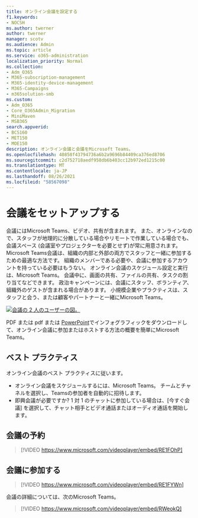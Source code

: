 ```yaml
---
title: オンライン会議を設定する
f1.keywords:
- NOCSH
ms.author: twerner
author: twerner
manager: scotv
ms.audience: Admin
ms.topic: article
ms.service: o365-administration
localization_priority: Normal
ms.collection:
- Adm_O365
- M365-subscription-management
- M365-identity-device-management
- M365-Campaigns
- m365solution-smb
ms.custom:
- Adm_O365
- Core_O365Admin_Migration
- MiniMaven
- MSB365
search.appverid:
- BCS160
- MET150
- MOE150
description: オンライン会議と会議をMicrosoft Teams。
ms.openlocfilehash: 40858f43794736a6b2a9696b84409ca376ed8706
ms.sourcegitcommit: c2d752718aedf958db6b403cc12b972ed1215c00
ms.translationtype: MT
ms.contentlocale: ja-JP
ms.lasthandoff: 08/26/2021
ms.locfileid: "58567098"
---
```

# <a name="set-up-meetings"></a>会議をセットアップする

会議にはMicrosoft Teams、ビデオ、共有が含まれます。 また、オンラインなので、スタッフが地理的に分散している場合やリモートで作業している場合でも、会議スペース (会議室やプロジェクターを必要とせず)が常に用意されます。 Microsoft Teams会議は、組織の内部と外部の両方でスタッフと一緒に参加するための最適な方法です。 組織のメンバーである必要や、会議に参加するアカウントを持っている必要はもうない。 オンライン会議のスケジュール設定と実行は、Microsoft Teams。 会議中に、画面の共有、ファイルの共有、タスクの割り当てなどできます。 政治キャンペーンには、会議にスタッフ、ボランティア、組織外のゲストが含まれる場合があります。 小規模企業やプラクティスは、スタッフと会う、または顧客やパートナーと一緒にMicrosoft Teams。

[![会議の 2 人のユーザーの図。](../media/HostOnlineMeeting-thumb-358x201.png)](https://go.microsoft.com/fwlink/?linkid=2078712)

PDF または pdf または[](https://go.microsoft.com/fwlink/?linkid=2079515) [PowerPoint](https://go.microsoft.com/fwlink/?linkid=2078712)でインフォグラフィックをダウンロードして、オンライン会議に参加またはホストする方法の概要を簡単にMicrosoft Teams。

## <a name="best-practices"></a>ベスト プラクティス

オンライン会議のベスト プラクティスに従います。

- オンライン会議をスケジュールするには、Microsoft Teams。 チームとチャネルを選択し、Teamsの参加者を自動的に招待します。
- 即興会議が必要ですか? 1 対 1 のチャットに参加している場合は、[今すぐ会議] を選択して、チャット相手とビデオ通話またはオーディオ通話を開始します。

## <a name="schedule-a-meeting"></a>会議の予約

> [!VIDEO https://www.microsoft.com/videoplayer/embed/RE1FOhP]

## <a name="join-a-meeting"></a>会議に参加する

> [!VIDEO https://www.microsoft.com/videoplayer/embed/RE1FYWn]

会議の詳細については、次のMicrosoft Teams。

> [!VIDEO https://www.microsoft.com/videoplayer/embed/RWeokQ]
